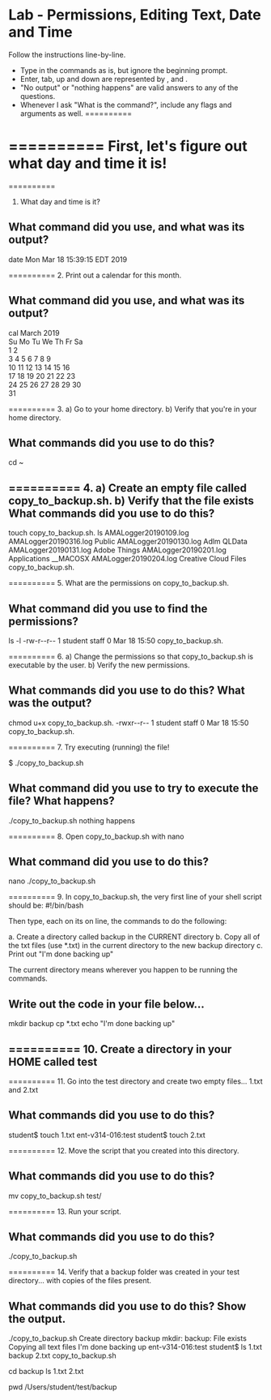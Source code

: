 Lab - Permissions, Editing Text, Date and Time
==========
Follow the instructions line-by-line.  

* Type in the commands as is, but ignore the beginning prompt.  
* Enter, tab, up and down are represented by <ENTER><TAB>,<UP> and <DOWN>.  
* "No output" or "nothing happens" are valid answers to any of the questions.
* Whenever I ask "What is the command?", include any flags and arguments as well.
==========


==========
First, let's figure out what day and time it is!
==========

==========
1. What day and time is it?

What command did you use, and what was its output?
----------
date
Mon Mar 18 15:39:15 EDT 2019

==========
2. Print out a calendar for this month.

What command did you use, and what was its output?
----------
cal 
 March 2019       
Su Mo Tu We Th Fr Sa  
                1  2  
 3  4  5  6  7  8  9  
10 11 12 13 14 15 16  
17 18 19 20 21 22 23  
24 25 26 27 28 29 30  
31     


==========
3. a) Go to your home directory.  b) Verify that you're in your home directory.

What commands did you use to do this?
----------
cd ~


==========
4. a) Create an empty file called copy_to_backup.sh.  b) Verify that the file exists
What commands did you use to do this?
----------
touch copy_to_backup.sh.
ls
AMALogger20190109.log	AMALogger20190316.log	Public
AMALogger20190130.log	Adlm			QLData
AMALogger20190131.log	Adobe			Things
AMALogger20190201.log	Applications		__MACOSX
AMALogger20190204.log	Creative Cloud Files	copy_to_backup.sh.


==========
5. What are the permissions on copy_to_backup.sh.

What command did you use to find the permissions?
----------
ls -l
-rw-r--r--   1 student  staff        0 Mar 18 15:50 copy_to_backup.sh.


==========
6. a) Change the permissions so that copy_to_backup.sh is executable by the user.  b) Verify the new permissions.

What commands did you use to do this?  What was the output?
----------
chmod u+x copy_to_backup.sh.
-rwxr--r--   1 student  staff        0 Mar 18 15:50 copy_to_backup.sh.


==========
7. Try executing (running) the file!

$ ./copy_to_backup.sh

What command did you use to try to execute the file?  What happens?
----------
./copy_to_backup.sh
nothing happens


==========
8. Open copy_to_backup.sh with nano

What command did you use to do this?
----------
nano ./copy_to_backup.sh


==========
9. In copy_to_backup.sh, the very first line of your shell script should be:
#!/bin/bash

Then type, each on its on line, the commands to do the following:

a. Create a directory called backup in the CURRENT directory
b. Copy all of the txt files (use *.txt) in the current
   directory to the new backup directory
c. Print out "I'm done backing up"

The current directory means wherever you happen to be running the commands.

Write out the code in your file below...
----------
mkdir backup
cp *.txt
echo "I'm done backing up"


==========
10. Create a directory in your HOME called test
----------



==========
11. Go into the test directory and create two empty files... 1.txt and 2.txt

What commands did you use to do this?
----------
student$ touch 1.txt
ent-v314-016:test student$ touch 2.txt


==========
12. Move the script that you created into this directory.

What commands did you use to do this?
----------
mv copy_to_backup.sh test/


==========
13. Run your script.

What commands did you use to do this?
----------
./copy_to_backup.sh


==========
14. Verify that a backup folder was created in your test directory... with copies of the files present.

What commands did you use to do this?  Show the output.
----------
./copy_to_backup.sh 
Create directory backup
mkdir: backup: File exists
Copying all text files
I'm done backing up
ent-v314-016:test student$ ls
1.txt			backup
2.txt			copy_to_backup.sh

cd backup
ls
1.txt	2.txt

pwd
/Users/student/test/backup
